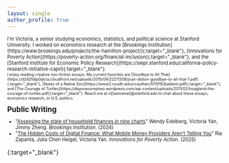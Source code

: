 ```yaml
---
layout: single
author_profile: true
---
```


<span style="font-size:0.8em;">
I'm Victoria, a senior studying economics, statistics, and political science at Stanford University. I worked on economics research at the [Brookings Institution](https://www.brookings.edu/projects/the-hamilton-project/){:target="_blank"}, [Innovations for Poverty Action](https://poverty-action.org/financial-inclusion){:target="_blank"}, and the [Stanford Institute for Economic Policy Research](https://siepr.stanford.edu/california-policy-research-initiative-capri){:target="_blank"}.<br>

<span style="font-size:0.8em;">
I enjoy reading creative non-fiction essays. My current favorites are [Goodbye to All That](https://d242fdlp0qlcia.cloudfront.net/uploads/2015/09/22211308/joan-didion-goodbye-to-all-that-1.pdf){:target="_blank"}, [Notes of a Native Son](https://www2.csudh.edu/ccauthen/570f15/baldwin.pdf){:target="_blank"}, and [The Courage of Turtles](https://dayonecomptwo.wordpress.com/wp-content/uploads/2011/02/hoagland-the-courage-of-turtles.pdf){:target="_blank"}. Reach me at vi[lastname]@stanford.edu to chat about these essays, economics research, or U.S. politics.
</span>

<span style="font-size:1.5em; font-weight:bold;">Public Writing</span>
<span style="font-size:0.8em;">
- "[Assessing the state of household finances in nine charts](https://www.brookings.edu/articles/assessing-the-state-of-household-finances-in-nine-charts/)" Wendy Edelberg, Victoria Yan, Jimmy Zheng. _Brookings Institution_. (2024)
- "[The Hidden Costs of Digital Finance: What Mobile Money Providers Aren't Telling You](https://poverty-action.org/hidden-costs-digital-finance-what-mobile-money-providers-arent-telling-you)" Ria Zapanta, Julia Chen Heigel, Victoria Yan. _Innovations for Poverty Action_. (2025)
</span>

{:target="_blank"}

